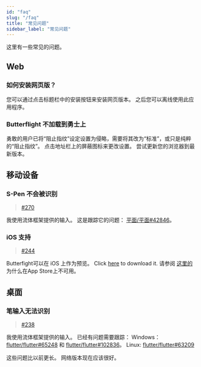 ```yaml
---
id: "faq"
slug: "/faq"
title: "常见问题"
sidebar_label: "常见问题"
---
```


这里有一些常见的问题。

## Web

### 如何安装网页版？

您可以通过点击标题栏中的安装按钮来安装网页版本。 之后您可以离线使用此应用程序。

### Butterflight 不加载到勇士上

勇敢的用户已将“阻止指纹”设定设置为侵略，需要将其改为“标准”，或只是纯粹的“阻止指纹”。 点击地址栏上的屏蔽图标来更改设置。 尝试更新您的浏览器到最新版本。

## 移动设备

### S-Pen 不会被识别

> [#270](https://github.com/LinwoodDev/Butterfly/issues/270)

我使用流体框架提供的输入。 这是跟踪它的问题： [平面/平面#42846](https://github.com/flutter/flutter/issues/42846)。

### iOS 支持

> [#244](https://github.com/LinwoodDev/Butterfly/issues/244)

Butterfight可以在 iOS 上作为预览。 Click [here](https://docs.butterfly.linwood.dev/downloads/ios) to download it. 请参阅 [这里的](https://github.com/LinwoodDev/Butterfly/issues/244#issuecomment-1935460878) 为什么在App Store上不可用。

## 桌面

### 笔输入无法识别

> [#238](https://github.com/LinwoodDev/Butterfly/issues/238)

我使用流体框架提供的输入。 已经有问题需要跟踪： Windows： [flutter/flutter#65248](https://github.com/flutter/flutter/issues/65248) 和 [flutter/flutter#102836](https://github.com/flutter/flutter/issues/102836)。 Linux: [flutter/flutter#63209](https://github.com/flutter/flutter/issues/63209)

这些问题比以前更长。 网络版本现在应该很好。
